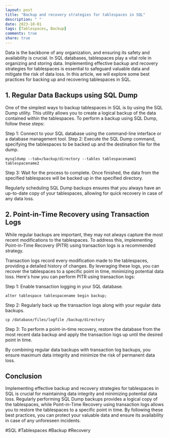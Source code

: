 ```yaml
---
layout: post
title: "Backup and recovery strategies for tablespaces in SQL"
description: " "
date: 2023-10-01
tags: [Tablespaces, Backup]
comments: true
share: true
---
```


Data is the backbone of any organization, and ensuring its safety and availability is crucial. In SQL databases, tablespaces play a vital role in organizing and storing data. Implementing effective backup and recovery strategies for tablespaces is essential to safeguard valuable data and mitigate the risk of data loss. In this article, we will explore some best practices for backing up and recovering tablespaces in SQL.

## 1. Regular Data Backups using SQL Dump

One of the simplest ways to backup tablespaces in SQL is by using the SQL Dump utility. This utility allows you to create a logical backup of the data contained within the tablespaces. To perform a backup using SQL Dump, follow these steps:

Step 1: Connect to your SQL database using the command-line interface or a database management tool.
Step 2: Execute the SQL Dump command, specifying the tablespaces to be backed up and the destination file for the dump.
```
mysqldump --tab=/backup/directory --tables tablespacename1 tablespacename2
```
Step 3: Wait for the process to complete. Once finished, the data from the specified tablespaces will be backed up in the specified directory.

Regularly scheduling SQL Dump backups ensures that you always have an up-to-date copy of your tablespaces, allowing for quick recovery in case of any data loss.

## 2. Point-in-Time Recovery using Transaction Logs

While regular backups are important, they may not always capture the most recent modifications to the tablespaces. To address this, implementing Point-in-Time Recovery (PITR) using transaction logs is a recommended strategy.

Transaction logs record every modification made to the tablespaces, providing a detailed history of changes. By leveraging these logs, you can recover the tablespaces to a specific point in time, minimizing potential data loss. Here's how you can perform PITR using transaction logs:

Step 1: Enable transaction logging in your SQL database.
```
alter tablespace tablespacename begin backup;
```
Step 2: Regularly back up the transaction logs along with your regular data backups.
```
cp /database/files/logfile /backup/directory
```
Step 3: To perform a point-in-time recovery, restore the database from the most recent data backup and apply the transaction logs up until the desired point in time.

By combining regular data backups with transaction log backups, you ensure maximum data integrity and minimize the risk of permanent data loss.

## Conclusion

Implementing effective backup and recovery strategies for tablespaces in SQL is crucial for maintaining data integrity and minimizing potential data loss. Regularly performing SQL Dump backups provides a logical copy of the tablespaces, while Point-in-Time Recovery using transaction logs allows you to restore the tablespaces to a specific point in time. By following these best practices, you can protect your valuable data and ensure its availability in case of any unforeseen incidents.

#SQL #Tablespaces #Backup #Recovery